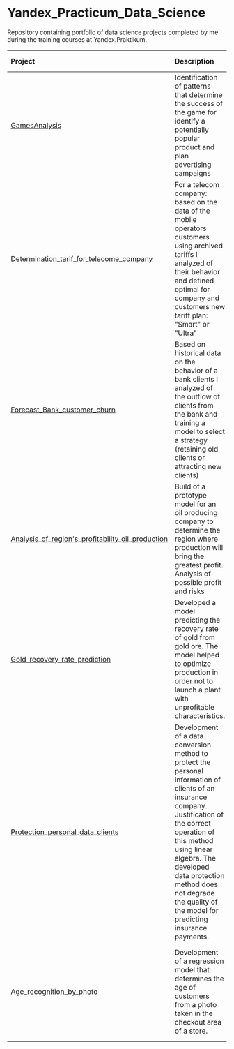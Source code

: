 # Yandex_Practicum_Data_Science
Repository containing portfolio of data science projects completed by me during the training courses at Yandex.Praktikum.

| Project | Description | Applied in: | Used libraries |
| :------------- | :----------------- | :---------------- | :--------------- | 
| [GamesAnalysis](GamesAnalysis)| Identification of patterns that determine the success of the game for identify a potentially popular product and plan advertising campaigns  |Gamedev, e-commerce | *Matplotlib, NumPy, Pandas, Python, Statistics, Statistical Hypothesis testing* |
|[Determination_tarif_for_telecome_company](Determination_tarif_for_telecome_company) | For a telecom company: based on the data of the mobile operators customers using archived tariffs I analyzed of their behavior and defined optimal for company and customers new tariff plan: "Smart" or "Ultra" | IT companies,  Craigslists, Startups, Telecom, Business services [b2b] (outsourcing, consulting audit) | *Matplotlib, NumPy, Pandas, Python, Scikit-Learn, SciPy, Statistics, Statistical Hypothesis testing, Math, Seaborn* |
|[Forecast_Bank_customer_churn](Forecast_Bank_customer_churn) | Based on historical data on the behavior of a bank clients I analyzed of the outflow of clients from the bank and training a model to select a strategy (retaining old clients or attracting new clients) | Digital agencies, Marketing, PR, SEO IT company, Banking sector, FinTech, E-commerce, Internet services, Startups, Business services [b2b] (outsourcing, consulting audit) | *Matplotlib, NumPy, Pandas, Python, Scikit-Learn, Seaborn* |
| [Analysis_of_region's_profitability_oil_production](Analysis_of_region's_profitability_oil_production) | Build of a prototype model for an oil producing company to determine the region where production will bring the greatest profit. Analysis of possible profit and risks | IT company, Industry companies, Startups, Business services [b2b] (outsourcing, consulting audit) | *Matplotlib, NumPy, Pandas, Python, Scikit-Learn, SciPy* |
| [Gold_recovery_rate_prediction](Gold_recovery_rate_prediction) | Developed a model predicting the recovery rate of gold from gold ore. The model helped to optimize production in order not to launch a plant with unprofitable characteristics. | IT company, Industry companies, Startups, Business services [b2b] (outsourcing, consulting audit) | *Matplotlib, NumPy, Pandas, Python, Scikit-Learn, SciPy, Seaborn* |
| [Protection_personal_data_clients](Protection_personal_data_clients) | Development of a data conversion method to protect the personal information of clients of an insurance company. Justification of the correct operation of this method using linear algebra. The developed data protection method does not degrade the quality of the model for predicting insurance payments. |IT company, Information security, Startups, Insurance industry, Business services [b2b] (outsourcing consulting audit) | *NumPy, Pandas, Python, Scikit-Learn* |
| [Age_recognition_by_photo](Age_recognition_by_photo) | Development of a regression model that determines the age of customers from a photo taken in the checkout area of a store. | Research Departments, R&D Centers, Institutes, Science City Residents, Information Security, Retail, E-commerce, Startups, IT Companys,Business Services [b2b] | *NumPy, Tensorflow, Keras, ResNet50, Pandas, Python, Seaborn, Matplotlib* |
